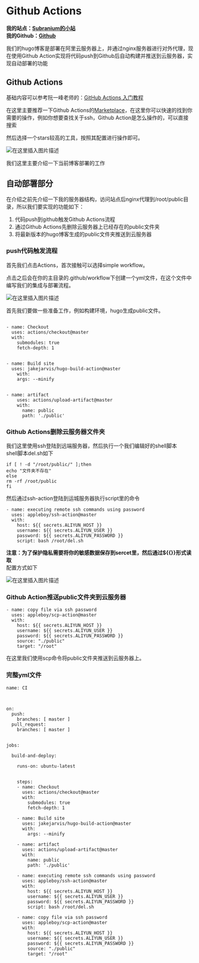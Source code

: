 # Github Actions

**我的站点：**[**Subranium的小站**](http://superssssss.cn/)  
**我的Github：**[**Github**](https://github.com/SuperSupeng/superssssss.cn)

我们的hugo博客是部署在阿里云服务器上，并通过nginx服务器进行对外代理，现在使用Github Action实现将代码push到Github后自动构建并推送到云服务器，实现自动部署的功能

## Github Actions

基础内容可以参考阮一峰老师的：[GitHub Actions 入门教程](http://www.ruanyifeng.com/blog/2019/09/getting-started-with-github-actions.html)

在这里主要推荐一下Github Actions的[Marketplace](https://github.com/marketplace?type=actions)，在这里你可以快速的找到你需要的操作，例如你想要查找关于ssh，Github Action是怎么操作的，可以直接搜索  
   
 然后选择一个stars较高的工具，按照其配置进行操作即可。

![&#x5728;&#x8FD9;&#x91CC;&#x63D2;&#x5165;&#x56FE;&#x7247;&#x63CF;&#x8FF0;](https://img-blog.csdnimg.cn/20200422205622815.png?x-oss-process=image/watermark,type_ZmFuZ3poZW5naGVpdGk,shadow_10,text_aHR0cHM6Ly9ibG9nLmNzZG4ubmV0L3NfODQyNDk5NDY3,size_16,color_FFFFFF,t_70)

我们这里主要介绍一下当前博客部署的工作

## 自动部署部分

在介绍之前先介绍一下我的服务器结构，访问站点后nginx代理到/root/public目录，所以我们要实现的功能如下：

1. 代码push到github触发Github Actions流程
2. 通过Github Actions先删除云服务器上已经存在的public文件夹
3. 将最新版本的hugo博客生成的public文件夹推送到云服务器

### push代码触发流程

首先我们点击Actions，首次接触可以选择simple workflow。  
   
 点击之后会在你的主目录的.github/workflow下创建一个yml文件，在这个文件中编写我们的集成与部署流程。

![&#x5728;&#x8FD9;&#x91CC;&#x63D2;&#x5165;&#x56FE;&#x7247;&#x63CF;&#x8FF0;](https://img-blog.csdnimg.cn/20200422204125712.png?x-oss-process=image/watermark,type_ZmFuZ3poZW5naGVpdGk,shadow_10,text_aHR0cHM6Ly9ibG9nLmNzZG4ubmV0L3NfODQyNDk5NDY3,size_16,color_FFFFFF,t_70)

首先我们要做一些准备工作，例如构建环境，hugo生成public文件。

```text

- name: Checkout
  uses: actions/checkout@master
  with:
    submodules: true
    fetch-depth: 1


- name: Build site
  uses: jakejarvis/hugo-build-action@master
    with:
    args: --minify


- name: artifact
    uses: actions/upload-artifact@master
    with:
      name: public
      path: './public'
```

### Github Actions删除云服务器文件夹

我们这里使用ssh登陆到远端服务器，然后执行一个我们编辑好的shell脚本  
 shell脚本del.sh如下

```text
if [ ! -d "/root/public/" ];then
echo "文件夹不存在"
else
rm -rf /root/public
fi
```

然后通过ssh-action登陆到运城服务器执行script里的命令

```text
- name: executing remote ssh commands using password
  uses: appleboy/ssh-action@master
  with:
    host: ${{ secrets.ALIYUN_HOST }}
    username: ${{ secrets.ALIYUN_USER }}
    password: ${{ secrets.ALIYUN_PASSWORD }}
    script: bash /root/del.sh
```

**注意：为了保护隐私需要将你的敏感数据保存到sercet里，然后通过${{}}形式读取**  
 配置方式如下  
 

![&#x5728;&#x8FD9;&#x91CC;&#x63D2;&#x5165;&#x56FE;&#x7247;&#x63CF;&#x8FF0;](https://img-blog.csdnimg.cn/20200422205145538.png?x-oss-process=image/watermark,type_ZmFuZ3poZW5naGVpdGk,shadow_10,text_aHR0cHM6Ly9ibG9nLmNzZG4ubmV0L3NfODQyNDk5NDY3,size_16,color_FFFFFF,t_70)

### Github Action推送public文件夹到云服务器

```text
- name: copy file via ssh password
  uses: appleboy/scp-action@master
  with:
    host: ${{ secrets.ALIYUN_HOST }}
    username: ${{ secrets.ALIYUN_USER }}
    password: ${{ secrets.ALIYUN_PASSWORD }}
    source: "./public"
    target: "/root"
```

在这里我们使用scp命令将public文件夹推送到云服务器上。

### 完整yml文件

```text
name: CI



on:
  push:
    branches: [ master ]
  pull_request:
    branches: [ master ]


jobs:
  
  build-and-deploy:
    
    runs-on: ubuntu-latest

    
    steps:
    - name: Checkout
      uses: actions/checkout@master
      with:
        submodules: true
        fetch-depth: 1
    
    - name: Build site
      uses: jakejarvis/hugo-build-action@master
      with:
        args: --minify
    
    - name: artifact
      uses: actions/upload-artifact@master
      with:
        name: public
        path: './public'
    
    - name: executing remote ssh commands using password
      uses: appleboy/ssh-action@master
      with:
        host: ${{ secrets.ALIYUN_HOST }}
        username: ${{ secrets.ALIYUN_USER }}
        password: ${{ secrets.ALIYUN_PASSWORD }}
        script: bash /root/del.sh
    
    - name: copy file via ssh password
      uses: appleboy/scp-action@master
      with:
        host: ${{ secrets.ALIYUN_HOST }}
        username: ${{ secrets.ALIYUN_USER }}
        password: ${{ secrets.ALIYUN_PASSWORD }}
        source: "./public"
        target: "/root"
```

